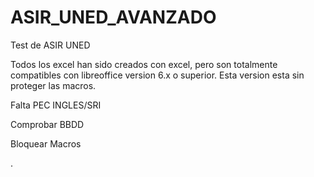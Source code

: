 # ASIR_UNED_AVANZADO
Test de ASIR UNED

Todos los excel han sido creados con excel, pero son totalmente compatibles con libreoffice version 6.x o superior. Esta version esta sin proteger las macros.

Falta PEC INGLES/SRI

Comprobar BBDD

Bloquear Macros

.
